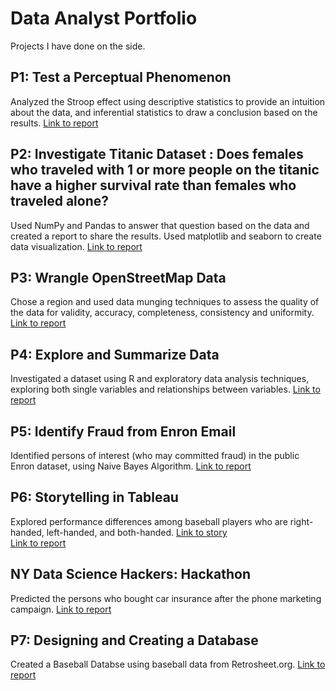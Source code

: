 # Data Analyst Portfolio
Projects I have done on the side.

## P1: Test a Perceptual Phenomenon
Analyzed the Stroop effect using descriptive statistics to provide an intuition about the data, and inferential statistics to draw a conclusion based on the results.
[Link to report](https://github.com/teamaiden/data-analyst-portfolio/blob/master/P1/Project%201.pdf)

## P2: Investigate Titanic Dataset : Does females who traveled with 1 or more people on the titanic have a higher survival rate than females who traveled alone?
Used NumPy and Pandas to answer that question based on the data and created a report to share the results. Used matplotlib and seaborn to create data visualization.
[Link to report](https://github.com/teamaiden/data-analyst-portfolio/blob/master/P2/Titanic%20Data%20Analysis%20.ipynb)

## P3: Wrangle OpenStreetMap Data
Chose a region and used data munging techniques to assess the quality of the data for validity, accuracy, completeness, consistency and uniformity.
[Link to report](https://github.com/teamaiden/data-analyst-portfolio/blob/master/P3/Report.html)
## P4: Explore and Summarize Data
Investigated a dataset using R and exploratory data analysis techniques, exploring both single variables and relationships between variables.
[Link to report](https://github.com/teamaiden/data-analyst-portfolio/blob/master/P4/Understanding_Investors.html)

## P5: Identify Fraud from Enron Email
Identified persons of interest (who may committed fraud) in the public Enron dataset, using Naive Bayes Algorithm.
[Link to report](https://github.com/teamaiden/data-analyst-portfolio/blob/master/P5/Enron%20Dataset%20Report.pdf)

## P6: Storytelling in Tableau
Explored performance differences among baseball players who are right-handed, left-handed, and both-handed.
[Link to story](https://public.tableau.com/shared/69WCQY3C6?:display_count=yes) \
[Link to report](https://github.com/teamaiden/data-analyst-portfolio/blob/master/P6/Handedness%20Performance%20of%20Baseball%20Athletes.pdf)

## NY Data Science Hackers: Hackathon
Predicted the persons who bought car insurance after the phone marketing campaign. 
[Link to report](https://github.com/teamaiden/data-portfolio/blob/master/speed_hackers_data_set/Hackathon.ipynb)

## P7: Designing and Creating a Database
Created a Baseball Databse using baseball data from Retrosheet.org.
[Link to report](https://github.com/jsimon94/data-portfolio/blob/master/Designing%20and%20Creating%20a%20Baseball%20Database.ipynb)
